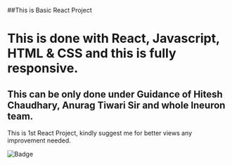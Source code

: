 ##This is Basic React Project

# This is done with React, Javascript, HTML & CSS and this is fully responsive.
## This can be only done under Guidance of Hitesh Chaudhary, Anurag Tiwari Sir and whole Ineuron team.

This is 1st React Project, kindly suggest me for better views any improvement needed.


 

![Badge](https://img.shields.io/badge/REACT-FULLY%20RESPONSIVE-lightgrey)